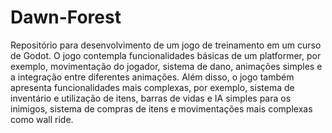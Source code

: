 # **Dawn-Forest**
Repositório para desenvolvimento de um jogo de treinamento em um curso de Godot.
O jogo contempla funcionalidades básicas de um platformer, por exemplo, movimentação do jogador, sistema de dano, animações simples e a integração entre diferentes animações. Além disso, o jogo também apresenta funcionalidades mais complexas, por exemplo, sistema de inventário e utilização de itens, barras de vidas e IA simples para os inimigos, sistema de compras de itens e movimentações mais complexas como wall ride.

